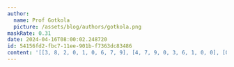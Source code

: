 ```yaml
---
author:
  name: Prof Gotkola
  picture: /assets/blog/authors/gotkola.png
maskRate: 0.31
date: 2024-04-16T08:00:02.248720
id: 54156fd2-fbc7-11ee-901b-f7363dc83486
content: '[[3, 8, 2, 0, 1, 0, 6, 7, 9], [4, 7, 9, 0, 3, 6, 1, 0, 0], [0, 1, 0, 7, 9, 8, 0, 0, 0], [2, 6, 0, 9, 8, 5, 0, 1, 0], [8, 5, 0, 1, 2, 7, 0, 0, 6], [0, 0, 1, 4, 6, 0, 8, 5, 2], [6, 3, 5, 0, 7, 2, 9, 4, 1], [9, 2, 7, 0, 4, 1, 5, 6, 8], [0, 4, 8, 6, 5, 0, 0, 2, 0]]'
---
```

